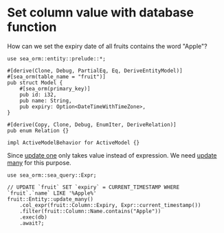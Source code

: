 # Set column value with database function

How can we set the expiry date of all fruits contains the word "Apple"?

```rust, no_run
use sea_orm::entity::prelude::*;

#[derive(Clone, Debug, PartialEq, Eq, DeriveEntityModel)]
#[sea_orm(table_name = "fruit")]
pub struct Model {
    #[sea_orm(primary_key)]
    pub id: i32,
    pub name: String,
    pub expiry: Option<DateTimeWithTimeZone>,
}

#[derive(Copy, Clone, Debug, EnumIter, DeriveRelation)]
pub enum Relation {}

impl ActiveModelBehavior for ActiveModel {}
```

Since [update one](https://www.sea-ql.org/SeaORM/docs/basic-crud/update/#update-one) only takes value instead of expression. We need [update many](https://www.sea-ql.org/SeaORM/docs/basic-crud/update/#update-many) for this purpose.

```rust, no_run
use sea_orm::sea_query::Expr;

// UPDATE `fruit` SET `expiry` = CURRENT_TIMESTAMP WHERE `fruit`.`name` LIKE '%Apple%'
fruit::Entity::update_many()
    .col_expr(fruit::Column::Expiry, Expr::current_timestamp())
    .filter(fruit::Column::Name.contains("Apple"))
    .exec(db)
    .await?;
```
